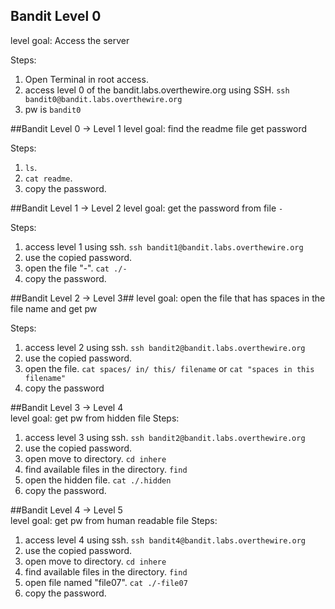 ## Bandit Level 0 ##
level goal: Access the server

Steps:

1. Open Terminal in root access.
2. access level 0 of the bandit.labs.overthewire.org using SSH.
  `ssh bandit0@bandit.labs.overthewire.org`
3. pw is `bandit0`


##Bandit Level 0 → Level 1
level goal: find the readme file get password

Steps:

1. `ls`.
2. `cat readme`.
3. copy the password.

##Bandit Level 1 → Level 2
level goal: get the password from file `-` 

Steps:

1. access level 1 using ssh.
 `ssh bandit1@bandit.labs.overthewire.org`
2. use the copied password.
3. open the file "-".
	`cat ./-`
4. copy the password.

##Bandit Level 2 → Level 3##
level goal: open the file that has spaces in the file name and get pw 

Steps:

1. access level 2 using ssh.
 `ssh bandit2@bandit.labs.overthewire.org`
2. use the copied password.
3. open the file.
`cat spaces/ in/ this/ filename`
or
`cat "spaces in this filename"`
4. copy the password

##Bandit Level 3 → Level 4  
level goal: get pw from hidden file
Steps:

1. access level 3 using ssh.
 `ssh bandit2@bandit.labs.overthewire.org`
2. use the copied password.
3. open move to directory.
`cd inhere`
4. find available files in the directory.
`find`
5. open the hidden file.
`cat ./.hidden`
6. copy the password.

##Bandit Level 4 → Level 5  
level goal: get pw from human readable file
Steps:

1. access level 4 using ssh.
 `ssh bandit4@bandit.labs.overthewire.org`
2. use the copied password.
3. open move to directory.
`cd inhere`
4. find available files in the directory.
`find`
5. open file named "file07".
`cat ./-file07`
6. copy the password. 

